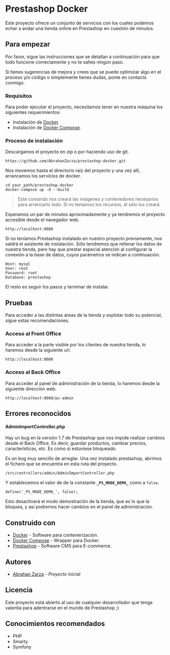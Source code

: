 # Prestashop Docker

Este proyecto ofrece un conjunto de servicios con los cuales podemos echar a andar una
tienda online en Prestashop en cuestión de minutos.

## Para empezar

Por favor, sigue las instrucciones que se detallan a continuación para que todo funcione
correctamente y no te saltes ningún paso.

Si tienes sugerencias de mejora y crees que se puede optimizar algo en el proceso y/o código
o simplemente tienes dudas, ponte en contacto conmigo.

### Requisitos

Para poder ejecutar el proyecto, necesitamos tener en nuestra máquina los siguientes
requerimientos:

- Instalación de [Docker](https://www.docker.com/).
- Instalación de [Docker Compose](https://docs.docker.com/compose/).

### Proceso de instalación

Descargamos el proyecto en zip o por haciendo uso de git.

```
https://github.com/AbrahanZarza/prestashop-docker.git
```

Nos movemos hasta el directorio raíz del proyecto y una vez allí, arrancamos los servicios de docker.

```
cd your_path/prestashop-docker
docker-compose up -d --build
```

> Este comando nos creará las imágenes y contenedores necesarios para arrancarlo todo. Si no teníamos los recursos,
él sólo los creará.

Esperamos un par de minutos aproximadamente y ya tendremos el proyecto accesible desde el navegador web.

```
http://localhost:8080
```

Si no teníamos Prestashop instalado en nuestro proyecto previamente, nos saldrá el asistente de instalación.
Sólo tendremos que rellenar los datos de nuestra tienda, pero hay que prestar especial atención al configurar
la conexión a la base de datos, cuyos parámetros se indican a continuación.

```
Host: mysql
User: root
Password: root
Database: prestashop
```

El resto es seguir los pasos y terminar de instalar.

## Pruebas

Para acceder a las distintas áreas de la tienda y explotar todo su potencial, sigue estas recomendaciones.

### Acceso al Front Office

Para acceder a la parte visible por los clientes de nuestra tienda, lo haremos desde la siguiente url.

```
http://localhost:8080
```

### Acceso al Back Office

Para acceder al panel de administración de la tienda, lo haremos desde la siguiente dirección web.

```
http://localhost:8080/ps-admin
```

## Errores reconocidos

#### AdminImportController.php

Hay un bug en la versión 1.7 de Prestashop que nos impide realizar cambios desde el Back Office. Es decir, guardar
productos, cambiar precios, características, etc. Es como si estuviese bloqueado.

Es un bug muy sencillo de arreglar. Una vez instalado prestashop, abrimos el fichero que se encuentra en esta ruta 
del proyecto.

```
/src/controllers/admin/AdminImportController.php
```

Y establecemos el valor de de la constante **`_PS_MODE_DEMO_`** como a `false`.

```
define('_PS_MODE_DEMO_', false);
```

Esto desactivará el modo demostración de la tienda, que es lo que la bloquea, y así podremos hacer cambios en el 
panel de administración.


## Construido con

- [Docker](https://www.docker.com/) - Software para contenerización.
- [Docker Compose](https://docs.docker.com/compose/) - Wrapper para Docker.
- [Prestashop](https://rometools.github.io/rome/) - Software CMS para E-commerce. 

## Autores

* [Abrahan Zarza](https://abrahanzarza.com) - *Proyecto inicial*

## Licencia

Este proyecto está abierto al uso de cualquier desarrollador que tenga valentía para adentrarse en el mundo de
Prestashop ;)

## Conocimientos recomendados

* PHP
* Smarty
* Symfony